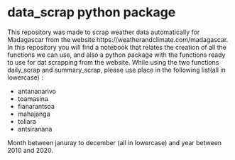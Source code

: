 # data_scrap python package  
<p>This repository was made to scrap weather data automatically for Madagascar from the website https://weatherandclimate.com/madagascar.
In this repository you will find a notebook that relates the creation of all the functions we can use, and also a python package with the functions ready to use for dat scrapping from the website.
While using the two functions daily_scrap and summary_scrap, please use place in the following list(all in lowercase) :</p>
<ul>
<li>antananarivo</li>
<li>toamasina</li>
<li>fianarantsoa</li>
<li>mahajanga</li>
<li>toliara</li>
<li>antsiranana</ul></li>
<p>Month between januray to december (all in lowercase) and year between 2010 and 2020.<p>
